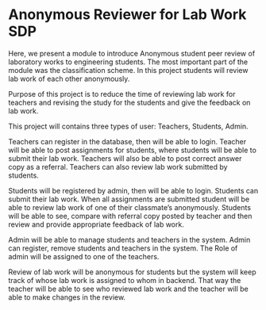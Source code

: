 # Anonymous Reviewer for Lab Work SDP

Here, we present a module to introduce Anonymous student peer review of laboratory works to engineering students. The most important part of the module was the classification scheme. In this project students will review lab work of each other anonymously.

Purpose of this project is to reduce the time of reviewing lab work for teachers and revising the study for the students and give the feedback on lab work.  

This project will contains three types of user: Teachers,
Students,
Admin.

Teachers can register in the database, then will be able to login. Teacher will be able to post assignments for students, where students will be able to submit their lab work. Teachers will also be able to post correct answer copy as a referral. Teachers can also review lab work submitted by students.

Students will be registered by admin, then will be able to login. Students can submit their lab work. When all assignments are submitted student will be able to review lab work of one of their classmate’s anonymously. Students will be able to see, compare with referral copy posted by teacher and then review and provide appropriate feedback of lab work.

Admin will be able to manage students and teachers in the system. Admin can register, remove students and teachers in the system. The Role of admin will be assigned to one of the teachers.

Review of lab work will be anonymous for students but the system will keep track of whose lab work is assigned to whom in backend. That way the teacher will be able to see who reviewed lab work and the teacher will be able to make changes in the review.

